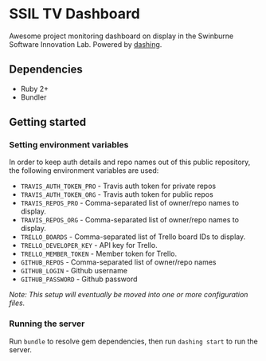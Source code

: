 # SSIL TV Dashboard

Awesome project monitoring dashboard on display in the Swinburne Software Innovation Lab. Powered by [dashing](http://dashing.io/).

## Dependencies

* Ruby 2+
* Bundler

## Getting started

### Setting environment variables

In order to keep auth details and repo names out of this public repository, the following environment variables are used:

* `TRAVIS_AUTH_TOKEN_PRO` - Travis auth token for private repos
* `TRAVIS_AUTH_TOKEN_ORG` - Travis auth token for public repos
* `TRAVIS_REPOS_PRO` - Comma-separated list of owner/repo names to display.
* `TRAVIS_REPOS_ORG` - Comma-separated list of owner/repo names to display.
* `TRELLO_BOARDS` - Comma-separated list of Trello board IDs to display.
* `TRELLO_DEVELOPER_KEY` - API key for Trello.
* `TRELLO_MEMBER_TOKEN` - Member token for Trello.
* `GITHUB_REPOS` - Comma-separated list of owner/repo names
* `GITHUB_LOGIN` - Github username
* `GITHUB_PASSWORD` - Github password

*Note: This setup will eventually be moved into one or more configuration files.*

### Running the server
Run `bundle` to resolve gem dependencies, then run `dashing start` to run the server.